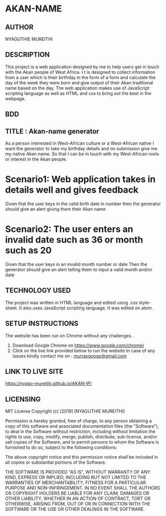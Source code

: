 # AKAN-NAME

## AUTHOR
 NYAGUTHIE MUREITHI

## DESCRIPTION
This project is a web application designed by me to help users get in touch with the Akan people of West Africa. I t is designed to collect information from a user which is their birthday in the form of a form and calculate the day of the week they were born and give output of their Akan traditional name based on the day. The web application makes use of JavaScript scripting language as well as HTML and css to bring out the best in the webpage.

## BDD
## TITLE : Akan-name generator
As a person interested in West-African culture or a West-African native
I want the generator to take my birthday details and on submission give me my native Akan name.
So that I can be in touch with my West-African roots or interest in the Akan people.

# Scenario1: Web application takes in details well and gives feedback
Given that the user keys in the valid birth date in number 
then the generator should give an alert giving them their Akan name
# Scenario2: The user enters an invalid date such as 36 or month such as 20
Given that the user keys in an invalid month number or date 
Then the generator should give an alert telling them to input a valid month and/or date 

## TECHNOLOGY USED
The project was written in HTML language and edited using .css style-sheet. It also uses JavaScript scripting language. It was edited on atom.

## SETUP INSTRUCTIONS
The website has been run on Chrome without any challenges . 
1. Download Google Chrome on https://www.google.com/chrome/
2. Click on the live link provided below to run the website
In case of any issues kindly contact me on : murraygoogz@gmail.com

## LINK TO LIVE SITE
https://nyago-mureithi.github.io/AKAN-IP/

## LICENSING
MIT License
Copyright (c) [2019] [NYAGUTHIE MUREITHI]

Permission is hereby granted, free of charge, to any person obtaining a copy
of this software and associated documentation files (the "Software"), to deal
in the Software without restriction, including without limitation the rights
to use, copy, modify, merge, publish, distribute, sub-license, and/or sell
copies of the Software, and to permit persons to whom the Software is
furnished to do so, subject to the following conditions:

The above copyright notice and this permission notice shall be included in all
copies or substantial portions of the Software.

THE SOFTWARE IS PROVIDED "AS IS", WITHOUT WARRANTY OF ANY KIND, EXPRESS OR
IMPLIED, INCLUDING BUT NOT LIMITED TO THE WARRANTIES OF MERCHANTABILITY,
FITNESS FOR A PARTICULAR PURPOSE AND NON-INFRINGEMENT. IN NO EVENT SHALL THE
AUTHORS OR COPYRIGHT HOLDERS BE LIABLE FOR ANY CLAIM, DAMAGES OR OTHER
LIABILITY, WHETHER IN AN ACTION OF CONTRACT, TORT OR OTHERWISE, ARISING FROM,
OUT OF OR IN CONNECTION WITH THE SOFTWARE OR THE USE OR OTHER DEALINGS IN THE
SOFTWARE.

